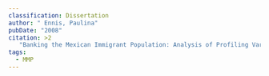 ```yaml
---
classification: Dissertation
author: " Ennis, Paulina"
pubDate: "2008"
citation: >2
   "Banking the Mexican Immigrant Population: Analysis of Profiling Variables." Master's Thesis in Quantitative Methods in the Social Sciences, Columbia University. (Link to Thesis)
tags:
  - MMP
---
```

